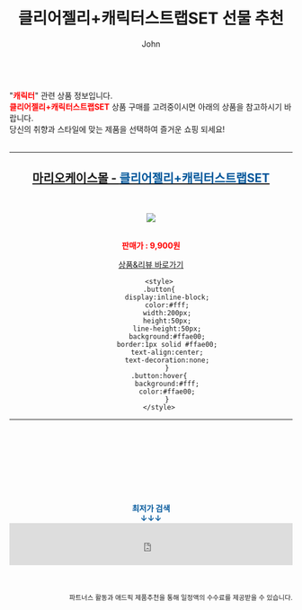 ﻿---
layout: post
title:  "클리어젤리+캐릭터스트랩SET 선물 추천"
author: John
categories: [ 캐릭터 ]
tags: [ 캐릭터, 캐릭터 일러스트, 캐릭터 만들기, 캐릭터 시트, 캐릭터 디자인, 캐릭터 그리기, 캐릭터 영어로, 캐릭터 테스트, 캐릭터 배경화면, 캐릭터 그림 ]
image: http://casemario.com/data/goods/21/07/28/1000002883/1000002883_list_078.jpg 
description: "클리어젤리+캐릭터스트랩SET 선물 추천 관련 상품으로 가장 고객 선호도가 높은 제품입니다."
toc: true
toc_sticky: true
---

<br>
"<b><font color='#ff0000'>캐릭터</font></b>" 관련 상품 정보입니다.
<br>
<b><font color='#ff0000'>클리어젤리+캐릭터스트랩SET</font></b> 상품 구매를 고려중이시면 아래의 상품을 참고하시기 바랍니다.
<br>
당신의 취향과 스타일에 맞는 제품을 선택하여 즐거운 쇼핑 되세요!
<br><br>
<hr>
<p>
    
<center><h2><a href="https://nico.kr/hTbq4t" target="_blank"><b>마리오케이스몰 - <font color='#01579B'>클리어젤리+캐릭터스트랩SET</font></b></a></h2><br>

<a href="https://nico.kr/hTbq4t" target="_blank"><img src="http://casemario.com/data/goods/21/07/28/1000002883/1000002883_list_078.jpg"></a><br><br>

<b><font color='#ff0000'>판매가 : 9,900원 </font></b><br>

<a href="https://nico.kr/hTbq4t" target="_blank" class="button">상품&리뷰 바로가기</a><p>

        <style>
        .button{
            display:inline-block;
            color:#fff;
            width:200px;
            height:50px;
            line-height:50px;
            background:#ffae00;
            border:1px solid #ffae00;
            text-align:center;
            text-decoration:none;
            }
        .button:hover{
            background:#fff;
            color:#ffae00;
            }
        </style>

<hr>

<br><br><br><br><br><br><br>
<center><b><font color='#01579B' size='medium'>최저가 검색<br>
↓↓↓</font></b></center>
<center><iframe src="https://coupa.ng/b1Tbjx" width="100%" height="75" frameborder="0" scrolling="no" referrerpolicy="unsafe-url"></iframe></center>
<br><br>
<p>
<small>
    <div align="right">파트너스 활동과 애드픽 제품추천을 통해 일정액의 수수료를 제공받을 수 있습니다.</div>
</small>
</p>
